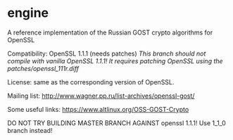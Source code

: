 # engine
A reference implementation of the Russian GOST crypto algorithms for OpenSSL

Compatibility: OpenSSL 1.1.1 (needs patches)
*This branch should not compile with vanilla OpenSSL 1.1.1!
It requires patching OpenSSL using the patches/openssl_111r.diff*

License: same as the corresponding version of OpenSSL.

Mailing list: http://www.wagner.pp.ru/list-archives/openssl-gost/

Some useful links: https://www.altlinux.org/OSS-GOST-Crypto

DO NOT TRY BUILDING MASTER BRANCH AGAINST openssl 1.1.1! Use 1_1_0 branch instead!
